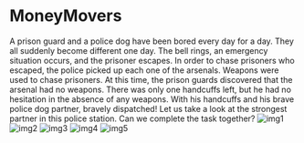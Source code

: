 # MoneyMovers
A prison guard and a police dog have been bored every day for a day. They all suddenly become different one day. The bell rings, an emergency situation occurs, and the prisoner escapes. In order to chase prisoners who escaped, the police picked up each one of the arsenals. Weapons were used to chase prisoners. At this time, the prison guards discovered that the arsenal had no weapons. There was only one handcuffs left, but he had no hesitation in the absence of any weapons.
With his handcuffs and his brave police dog partner, bravely dispatched! Let us take a look at the strongest partner in this police station. Can we complete the task together?
![img1](https://upload-images.jianshu.io/upload_images/10260498-489a8ed384a0b6b0.png?imageMogr2/auto-orient/strip%7CimageView2/2/w/1240)
![img2](https://upload-images.jianshu.io/upload_images/10260498-9050ae4ec9ba7e6c.png?imageMogr2/auto-orient/strip%7CimageView2/2/w/1240)
![img3](https://upload-images.jianshu.io/upload_images/10260498-01f6501afd6274b4.png?imageMogr2/auto-orient/strip%7CimageView2/2/w/1240)
![img4](https://upload-images.jianshu.io/upload_images/10260498-ac19b6eddb91cfb7.png?imageMogr2/auto-orient/strip%7CimageView2/2/w/1240)
![img5](https://upload-images.jianshu.io/upload_images/10260498-0e6e171f18d15659.png?imageMogr2/auto-orient/strip%7CimageView2/2/w/1240)
